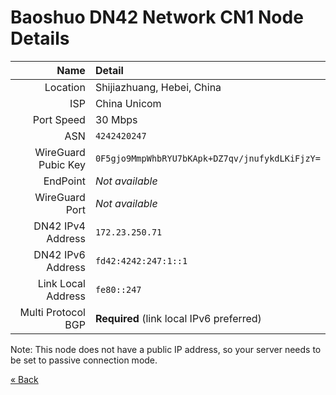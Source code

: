 # Baoshuo DN42 Network CN1 Node Details

|                Name | Detail
| ------------------: | :---------------------------------------------
|            Location | Shijiazhuang, Hebei, China
|                 ISP | China Unicom
|          Port Speed | 30 Mbps
|                 ASN | `4242420247`
| WireGuard Pubic Key | `0F5gjo9MmpWhbRYU7bKApk+DZ7qv/jnufykdLKiFjzY=`
|            EndPoint | *Not available*
|      WireGuard Port | *Not available*
|   DN42 IPv4 Address | `172.23.250.71`
|   DN42 IPv6 Address | `fd42:4242:247:1::1`
|  Link Local Address | `fe80::247`
|  Multi Protocol BGP | **Required** (link local IPv6 preferred)

Note: This node does not have a public IP address, so your server needs to be set to passive connection mode.

[« Back](/)

